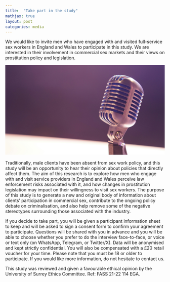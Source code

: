 ```yaml
---
title:  "Take part in the study"
mathjax: true
layout: post
categories: media
---
```


We would like to invite men who have engaged with and visited full-service sex workers in England and Wales to participate in this study. We are interested in their involvement in commercial sex markets and their views on prostitution policy and legislation.

![Photo by Matt Botsford on Unsplash](/assets/images/news_2.jpg)


Traditionally, male clients have been absent from sex work policy, and this study will be an opportunity to hear their opinion about policies that directly affect them. The aim of this research is to explore how men who engage with and visit service providers in England and Wales perceive law enforcement risks associated with it, and how changes in prostitution legislation may impact on their willingness to visit sex workers. The purpose of this study is to generate a new and original body of information about clients’ participation in commercial sex, contribute to the ongoing policy debate on criminalisation, and also help remove some of the negative stereotypes surrounding those associated with the industry.

If you decide to take part, you will be given a participant information sheet to keep and will be asked to sign a consent form to confirm your agreement to participate. Questions will be shared with you in advance and you will be able to choose whether you prefer to do the interview face-to-face, or voice or text only (on WhatsApp, Telegram, or Twitter/X). Data will be anonymised and kept strictly confidential. You will also be compensated with a £20 retail voucher for your time. Please note that you must be 18 or older to participate. If you would like more information, do not hesitate to contact us.

This study was reviewed and given a favourable ethical opinion by the University of Surrey Ethics Committee. Ref: FASS 21-22 114 EGA.

